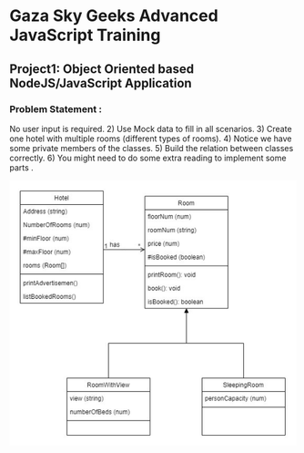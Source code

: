 <h1>Gaza Sky Geeks Advanced JavaScript Training</h1>
<h2>Project1: Object Oriented based NodeJS/JavaScript Application </h2>

<h3>Problem Statement : </h3> 
<p>
No user input is required.
2) Use Mock data to fill in all scenarios.
3) Create one hotel with multiple rooms (different types of rooms).
4) Notice we have some private members of the classes.
5) Build the relation between classes correctly.
6) You might need to do some extra reading to implement some parts .
</p>

![Alt text](pro1.jpg)
